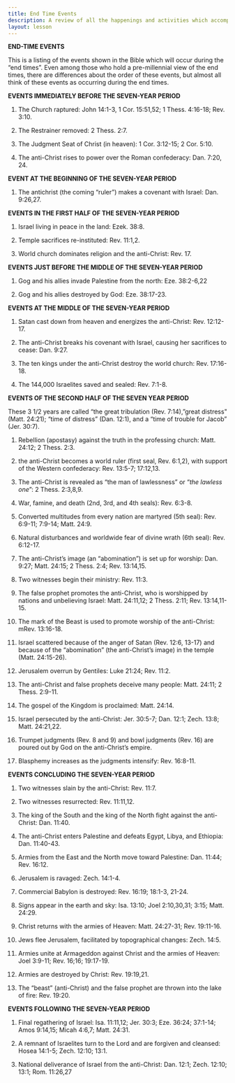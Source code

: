 ```yaml
---
title: End Time Events
description: A review of all the happenings and activities which accompany the end times.
layout: lesson
---
```


**END-TIME EVENTS**

This is a listing of the events shown in the Bible which will occur during the “end times”. Even among those who hold a pre-millennial view of the end times, there are differences about the order of these events, but almost all think of these events as occurring during the end times.

**EVENTS IMMEDIATELY BEFORE THE SEVEN-YEAR PERIOD**

1.  The Church raptured: John 14:1-3, 1 Cor. 15:51,52; 1 Thess. 4:16-18; Rev. 3:10.

2.  The Restrainer removed: 2 Thess. 2:7.

2.  The Judgment Seat of Christ (in heaven): 1 Cor. 3:12-15; 2 Cor.     5:10.

2.  The anti-Christ rises to power over the Roman confederacy: Dan.     7:20, 24.

**EVENT AT THE BEGINNING OF THE SEVEN-YEAR PERIOD**

1.  The antichrist (the coming “ruler”) makes a covenant with Israel: Dan. 9:26,27.

**EVENTS IN THE FIRST HALF OF THE SEVEN-YEAR PERIOD**

1.  Israel living in peace in the land: Ezek. 38:8.

2.  Temple sacrifices re-instituted: Rev. 11:1,2.

2.  World church dominates religion and the anti-Christ: Rev. 17.

**EVENTS JUST BEFORE THE MIDDLE OF THE SEVEN-YEAR PERIOD**

1.  Gog and his allies invade Palestine from the north: Eze. 38:2-6,22

2.  Gog and his allies destroyed by God: Eze. 38:17-23.

**EVENTS AT THE MIDDLE OF THE SEVEN-YEAR PERIOD**

1.  Satan cast down from heaven and energizes the anti-Christ: Rev. 12:12-17.

2.  The anti-Christ breaks his covenant with Israel, causing her sacrifices to cease: Dan. 9:27.

2.  The ten kings under the anti-Christ destroy the world church: Rev. 17:16-18.

2.  The 144,000 Israelites saved and sealed: Rev. 7:1-8.

**EVENTS OF THE SECOND HALF OF THE SEVEN YEAR PERIOD**

These 3 1/2 years are called “the great tribulation (Rev. 7:14),”great distress" (Matt. 24:21); “time of distress” (Dan. 12:1), and a “time of trouble for Jacob” (Jer. 30:7).

1.  Rebellion (apostasy) against the truth in the professing church: Matt. 24:12; 2 Thess. 2:3.

2.  the anti-Christ becomes a world ruler (first seal, Rev. 6:1,2), with support of the Western confederacy: Rev. 13:5-7; 17:12,13.

2.  The anti-Christ is revealed as “the man of lawlessness” or “_the lawless one_”: 2 Thess. 2:3,8,9.

2.  War, famine, and death (2nd, 3rd, and 4th seals): Rev. 6:3-8.

2.  Converted multitudes from every nation are martyred (5th seal): Rev. 6:9-11; 7:9-14; Matt. 24:9.

2.  Natural disturbances and worldwide fear of divine wrath (6th seal): Rev. 6:12-17.

2.  The anti-Christ’s image (an “abomination”) is set up for worship: Dan. 9:27; Matt. 24:15; 2 Thess. 2:4; Rev. 13:14,15.

2.  Two witnesses begin their ministry: Rev. 11:3.

2.  The false prophet promotes the anti-Christ, who is worshipped by nations and unbelieving Israel: Matt. 24:11,12; 2 Thess. 2:11; Rev. 13:14,11-15.

2. The mark of the Beast is used to promote worship of the anti-Christ: mRev. 13:16-18.

2. Israel scattered because of the anger of Satan (Rev. 12:6, 13-17) and because of the “abomination” (the anti-Christ’s image) in the temple (Matt. 24:15-26).

2. Jerusalem overrun by Gentiles: Luke 21:24; Rev. 11:2.

2. The anti-Christ and false prophets deceive many people: Matt. 24:11; 2 Thess. 2:9-11.

2. The gospel of the Kingdom is proclaimed: Matt. 24:14.

2. Israel persecuted by the anti-Christ: Jer. 30:5-7; Dan. 12:1; Zech. 13:8; Matt. 24:21,22.

2. Trumpet judgments (Rev. 8 and 9) and bowl judgments (Rev. 16) are poured out by God on the anti-Christ’s empire.

2. Blasphemy increases as the judgments intensify: Rev. 16:8-11.

**EVENTS CONCLUDING THE SEVEN-YEAR PERIOD**

1.  Two witnesses slain by the anti-Christ: Rev. 11:7.

2.  Two witnesses resurrected: Rev. 11:11,12.

2.  The king of the South and the king of the North fight against the anti-Christ: Dan. 11:40.

2.  The anti-Christ enters Palestine and defeats Egypt, Libya, and Ethiopia: Dan. 11:40-43.

2.  Armies from the East and the North move toward Palestine: Dan. 11:44; Rev. 16:12.

2.  Jerusalem is ravaged: Zech. 14:1-4.

2.  Commercial Babylon is destroyed: Rev. 16:19; 18:1-3, 21-24.

2.  Signs appear in the earth and sky: Isa. 13:10; Joel 2:10,30,31; 3:15; Matt. 24:29.

2.  Christ returns with the armies of Heaven: Matt. 24:27-31; Rev. 19:11-16.

2. Jews flee Jerusalem, facilitated by topographical changes: Zech. 14:5.

2. Armies unite at Armageddon against Christ and the armies of Heaven: Joel 3:9-11; Rev. 16;16; 19:17-19.

2. Armies are destroyed by Christ: Rev. 19:19,21.

2. The “beast” (anti-Christ) and the false prophet are thrown into the lake of fire: Rev. 19:20.

**EVENTS FOLLOWING THE SEVEN-YEAR PERIOD**

1.  Final regathering of Israel: Isa. 11:11,12; Jer. 30:3; Eze. 36:24; 37:1-14; Amos 9:14,15; Micah 4:6,7; Matt. 24:31.

2.  A remnant of Israelites turn to the Lord and are forgiven and cleansed: Hosea 14:1-5; Zech. 12:10; 13:1.

2.  National deliverance of Israel from the anti-Christ: Dan. 12:1; Zech. 12:10; 13:1; Rom. 11:26,27

